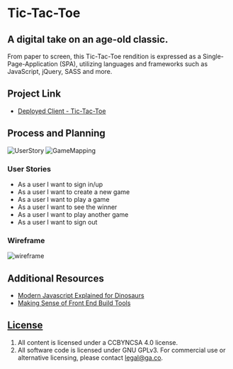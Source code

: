 # Tic-Tac-Toe
## A digital take on an age-old classic. 

From paper to screen, this Tic-Tac-Toe rendition is expressed as a Single-Page-Application (SPA), utilizing languages and frameworks such as JavaScript, jQuery, SASS and more.

## Project Link

- [Deployed Client - Tic-Tac-Toe](lauraalyson.github.io/tic-tac-toe/)

## Process and Planning 

![UserStory](https://media.git.generalassemb.ly/user/37003/files/fe03c780-e61e-11eb-8bf8-e56940507b07)
![GameMapping](https://media.git.generalassemb.ly/user/37003/files/4ff91d00-e620-11eb-981e-61aa16f55a19)


### User Stories

- As a user I want to sign in/up
- As a user I want to create a new game
- As a user I want to play a game
- As a user I want to see the winner
- As a user I want to play another game
- As a user I want to sign out

### Wireframe

![wireframe](https://i.imgur.com/BngdHUt.png)

## Additional Resources

- [Modern Javascript Explained for Dinosaurs](https://medium.com/@peterxjang/modern-javascript-explained-for-dinosaurs-f695e9747b70)
- [Making Sense of Front End Build Tools](https://medium.freecodecamp.org/making-sense-of-front-end-build-tools-3a1b3a87043b)

## [License](LICENSE)

1. All content is licensed under a CC­BY­NC­SA 4.0 license.
1. All software code is licensed under GNU GPLv3. For commercial use or
    alternative licensing, please contact legal@ga.co.
